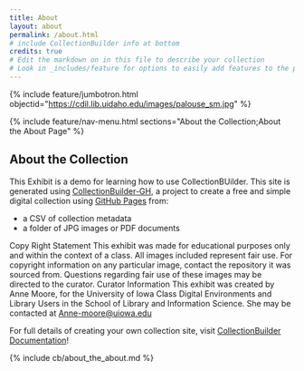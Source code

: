 ```yaml
---
title: About
layout: about
permalink: /about.html
# include CollectionBuilder info at bottom
credits: true
# Edit the markdown on in this file to describe your collection
# Look in _includes/feature for options to easily add features to the page
---
```


{% include feature/jumbotron.html objectid="https://cdil.lib.uidaho.edu/images/palouse_sm.jpg" %}

{% include feature/nav-menu.html sections="About the Collection;About the About Page" %}

## About the Collection

This Exhibit is a demo for learning how to use CollectionBUilder. This site is generated using [CollectionBuilder-GH](https://collectionbuilding.github.io/gh/), a project to create a free and simple digital collection using [GitHub Pages](https://pages.github.com/) from: 

- a CSV of collection metadata
- a folder of JPG images or PDF documents

Copy Right Statement
This exhibit was made for educational purposes only and within the context of a class. All images included represent fair use. For copyright information on any particular image, contact the repository it was sourced from. Questions regarding fair use of these images may be directed to the curator. 
Curator Information
This exhibit was created by Anne Moore, for the University of Iowa Class Digital Environments and Library Users in the School of Library and Information Science. She may be contacted at Anne-moore@uiowa.edu
 

For full details of creating your own collection site, visit [CollectionBuilder Documentation](https://collectionbuilder.github.io/cb-docs/)!


{% include cb/about_the_about.md %} 
